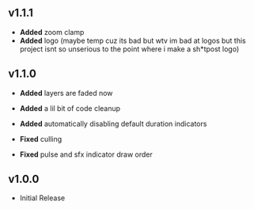 ## v1.1.1
- **Added** zoom clamp
- **Added** logo (maybe temp cuz its bad but wtv im bad at logos but this project isnt so unserious to the point where i make a sh*tpost logo)

## v1.1.0
- **Added** layers are faded now
- **Added** a lil bit of code cleanup
- **Added** automatically disabling default duration indicators

- **Fixed** culling
- **Fixed** pulse and sfx indicator draw order

## v1.0.0
- Initial Release